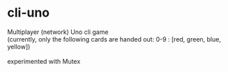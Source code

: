 # cli-uno

Multiplayer (network) Uno cli game <br />
(currently, only the following cards are handed out: 0-9 : [red, green, blue, yellow]) <br />
<br />
experimented with Mutex